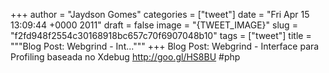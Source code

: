 
+++
author = "Jaydson Gomes"
categories = ["tweet"]
date = "Fri Apr 15 13:09:44 +0000 2011"
draft = false
image = "{TWEET_IMAGE}"
slug = "f2fd948f2554c30168918bc657c70f6907048b10"
tags = ["tweet"]
title = """Blog Post: Webgrind - Int..."""
+++
Blog Post: Webgrind - Interface para Profiling baseada no Xdebug http://goo.gl/HS8BU #php
